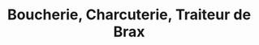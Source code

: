 ---
title: "Boucherie, Charcuterie, Traiteur de Brax"
url: /brax/boucherie-charcuterie-traiteur-de-brax/
shop: boucherie
---